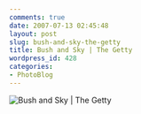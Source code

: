 ```yaml
---
comments: true
date: 2007-07-13 02:45:48
layout: post
slug: bush-and-sky-the-getty
title: Bush and Sky | The Getty
wordpress_id: 428
categories:
- PhotoBlog
---
```


![Bush and Sky | The Getty](http://ryanfitzer.com/main/wp-content/uploads/2007/07/dscn1910.jpg)
